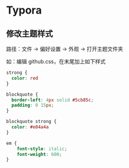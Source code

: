 # Typora

## 修改主题样式

路径：文件 -> 偏好设置 -> 外观 -> 打开主题文件夹

如：编辑 github.css，在末尾加上如下样式

```css
strong {
  color: red
}

blockquote {
  border-left: 4px solid #5cb85c;
  padding: 0 15px;
}

blockquote strong {
  color: #e84a4a
}

em {
	font-style: italic;
	font-weight: 600;
}
```
